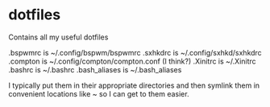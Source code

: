 # dotfiles
Contains all my useful dotfiles

.bspwmrc    is ~/.config/bspwm/bspwmrc
.sxhkdrc    is ~/.config/sxhkd/sxhkdrc
.compton    is ~/.config/compton/compton.conf (I think?)
.Xinitrc    is ~/.Xinitrc
.bashrc     is ~/.bashrc
.bash_aliases is ~/.bash_aliases

I typically put them in their appropriate directories and then symlink them
in convenient locations like ~ so I can get to them easier.
